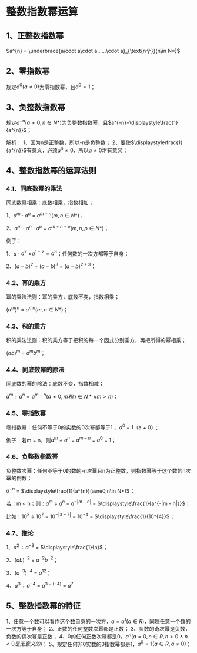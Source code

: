 # 整数指数幂运算


## 1、正整数指数幂
$a^{n} = \underbrace{a\cdot a\cdot a......\cdot a}_{\text{n个}}(n\in N*)$

## 2、零指数幂
规定$a^{0}(a\ne0)$为零指数幂，且$a^{0}=1$；

## 3、负整数指数幂
规定$a^{-n}(a\ne0,n\in N*)$为负整数指数幂，且$a^{-n}=\displaystyle\frac{1}{a^{n}}$；

解析：
1、因为n是正整数，所以-n是负整数；
2、要使$\displaystyle\frac{1}{a^{n}}$有意义，必须$a^{n}\ne0$，所以$a\ne0$才有意义；

## 4、整数指数幂的运算法则

### 4.1、同底数幂的乘法
同底数幂相乘：底数相乘，指数相加；

1、$a^{m}$ $\cdot$ $a^{n}$ = $a^{m + n}(m,n\in N*)$；

2、$a^{m}$ $\cdot$ $a^{n}$ $\cdot$  $a^{p}$ = $a^{m + n + p}(m,n,p\in N*)$；

例子：

1、$a$ $\cdot$ $a^{2}$ =$a^{1 + 2}=a^{3}$；任何数的一次方都等于自身；

2、$(a - b)^{2}$ + $(a - b)^{3}$ = $(a - b)^{2 + 3}$；

### 4.2、幂的乘方
幂的乘法法则：幂的乘方，底数不变，指数相乘；

$(a^{m})^{n}$ = $a^{mn}(m,n\in N*)$；

### 4.3、积的乘方
积的乘法法则：积的乘方等于把积的每一个因式分别乘方，再把所得的幂相乘；

$(ab)^{m}$ = $a^{m}b^{m}$；

### 4.4、同底数幂的除法
同底数的幂的除法：底数不变，指数相减；

$a^{m}\div a^{n}=a^{m-n}(a\ne0,m和n\in N*\land m > n)$；

### 4.5、零指数幂
零指数幂：任何不等于0的实数的0次幂都等于1；
$a^{0}$ = 1（a $\ne$ 0）;

例子：若m = n，则$a^{m}$ $\div$ $a^{n}$ = $a^{m - n}$ =  $a^{0}$ = 1；

### 4.6、负整数指数幂
负整数次幂：任何不等于0的数的-n次幂且n为正整数，则指数幂等于这个数的n次幂的倒数；

$a^{-n}$ = $\displaystyle\frac{1}{a^{n}}(a\ne0,n\in N*)$；

若：m < n；则：$a^{m}$ $\div$ $a^{n}$ = $a^{-|m - n|}$ = $\displaystyle\frac{1}{a^{-|m - n|}}$；

比如：$10^{3}$ $\div$ $10^{7}$ = $10^{-|3 - 7|}$ = $10^{-4}$ = $\displaystyle\frac{1}{10^{4}}$；

### 4.7、推论
1、$a^{2}$ $\div$ $a^{-3}$ = $\displaystyle\frac{1}{a}$；

2、$(ab)^{-2}$ = $a^{-2}b^{-2}$；

3、$(a^{-3})^{-4}$ = $a^{12}$；

4、$a^{3}$ $\div$ $a^{-4}$ = $a^{3-(-4)}$ = $a^{7}$

## 5、整数指数幂的特征
1、任意一个数可以看作这个数自身的一次方，$a=a^{1}(a\in R)$，同理任意一个数的一次方等于自身；
2、正数的任何整数次幂都是正数；
3、负数的奇次幂是负数，负数的偶次幂是正数；
4、0的任何正数次幂都是0，$a^{n}(a=0,n\in R,n>0\land n<0是无意义的)$；
5、规定任何非0实数的0指数幂都是1，$a^{0}=1(a\in R,a\ne0)$；
